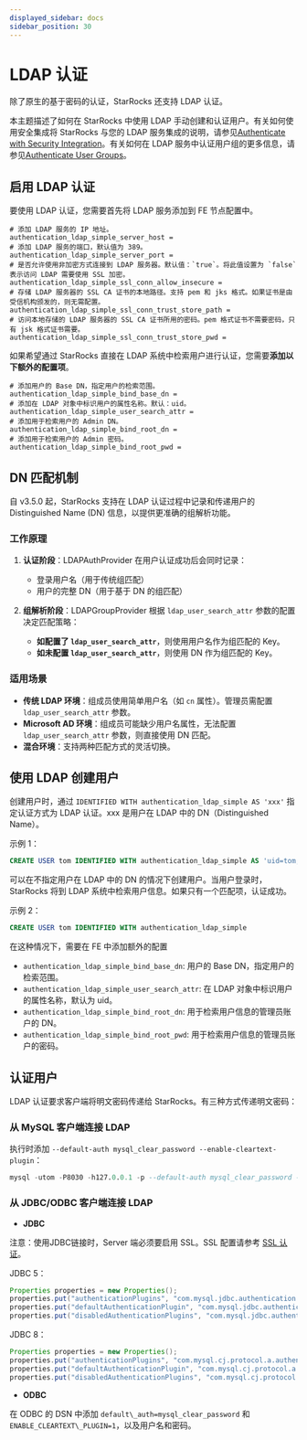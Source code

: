 ```yaml
---
displayed_sidebar: docs
sidebar_position: 30
---
```


# LDAP 认证

除了原生的基于密码的认证，StarRocks 还支持 LDAP 认证。

本主题描述了如何在 StarRocks 中使用 LDAP 手动创建和认证用户。有关如何使用安全集成将 StarRocks 与您的 LDAP 服务集成的说明，请参见[Authenticate with Security Integration](./security_integration.md)。有关如何在 LDAP 服务中认证用户组的更多信息，请参见[Authenticate User Groups](../group_provider.md)。

## 启用 LDAP 认证

要使用 LDAP 认证，您需要首先将 LDAP 服务添加到 FE 节点配置中。

```Properties
# 添加 LDAP 服务的 IP 地址。
authentication_ldap_simple_server_host =
# 添加 LDAP 服务的端口，默认值为 389。
authentication_ldap_simple_server_port =
# 是否允许使用非加密方式连接到 LDAP 服务器。默认值：`true`。将此值设置为 `false` 表示访问 LDAP 需要使用 SSL 加密。
authentication_ldap_simple_ssl_conn_allow_insecure = 
# 存储 LDAP 服务器的 SSL CA 证书的本地路径。支持 pem 和 jks 格式。如果证书是由受信机构颁发的，则无需配置。
authentication_ldap_simple_ssl_conn_trust_store_path = 
# 访问本地存储的 LDAP 服务器的 SSL CA 证书所用的密码。pem 格式证书不需要密码，只有 jsk 格式证书需要。
authentication_ldap_simple_ssl_conn_trust_store_pwd = 
```

如果希望通过 StarRocks 直接在 LDAP 系统中检索用户进行认证，您需要**添加以下额外的配置项**。

```Properties
# 添加用户的 Base DN，指定用户的检索范围。
authentication_ldap_simple_bind_base_dn =
# 添加在 LDAP 对象中标识用户的属性名称。默认：uid。
authentication_ldap_simple_user_search_attr =
# 添加用于检索用户的 Admin DN。
authentication_ldap_simple_bind_root_dn =
# 添加用于检索用户的 Admin 密码。
authentication_ldap_simple_bind_root_pwd =
```

## DN 匹配机制

自 v3.5.0 起，StarRocks 支持在 LDAP 认证过程中记录和传递用户的 Distinguished Name (DN) 信息，以提供更准确的组解析功能。

### 工作原理

1. **认证阶段**：LDAPAuthProvider 在用户认证成功后会同时记录：
   - 登录用户名（用于传统组匹配）
   - 用户的完整 DN（用于基于 DN 的组匹配）

2. **组解析阶段**：LDAPGroupProvider 根据 `ldap_user_search_attr` 参数的配置决定匹配策略：
   - **如配置了 `ldap_user_search_attr`**，则使用用户名作为组匹配的 Key。
   - **如未配置 `ldap_user_search_attr`**，则使用 DN 作为组匹配的 Key。

### 适用场景

- **传统 LDAP 环境**：组成员使用简单用户名（如 `cn` 属性）。管理员需配置 `ldap_user_search_attr` 参数。
- **Microsoft AD 环境**：组成员可能缺少用户名属性，无法配置 `ldap_user_search_attr` 参数，则直接使用 DN 匹配。
- **混合环境**：支持两种匹配方式的灵活切换。

## 使用 LDAP 创建用户

创建用户时，通过 `IDENTIFIED WITH authentication_ldap_simple AS 'xxx'` 指定认证方式为 LDAP 认证。xxx 是用户在 LDAP 中的 DN（Distinguished Name）。

示例 1：

```sql
CREATE USER tom IDENTIFIED WITH authentication_ldap_simple AS 'uid=tom,ou=company,dc=example,dc=com'
```

可以在不指定用户在 LDAP 中的 DN 的情况下创建用户。当用户登录时，StarRocks 将到 LDAP 系统中检索用户信息。如果只有一个匹配项，认证成功。

示例 2：

```sql
CREATE USER tom IDENTIFIED WITH authentication_ldap_simple
```

在这种情况下，需要在 FE 中添加额外的配置

- `authentication_ldap_simple_bind_base_dn`: 用户的 Base DN，指定用户的检索范围。
- `authentication_ldap_simple_user_search_attr`: 在 LDAP 对象中标识用户的属性名称，默认为 uid。
- `authentication_ldap_simple_bind_root_dn`: 用于检索用户信息的管理员账户的 DN。
- `authentication_ldap_simple_bind_root_pwd`: 用于检索用户信息的管理员账户的密码。

## 认证用户

LDAP 认证要求客户端将明文密码传递给 StarRocks。有三种方式传递明文密码：

### 从 MySQL 客户端连接 LDAP

执行时添加 `--default-auth mysql_clear_password --enable-cleartext-plugin`：

```sql
mysql -utom -P8030 -h127.0.0.1 -p --default-auth mysql_clear_password --enable-cleartext-plugin
```

### 从 JDBC/ODBC 客户端连接 LDAP

- **JDBC**

注意：使用JDBC链接时，Server 端必须要启用 SSL。SSL 配置请参考 [SSL 认证](../ssl_authentication.md)。

JDBC 5：

```java
Properties properties = new Properties();
properties.put("authenticationPlugins", "com.mysql.jdbc.authentication.MysqlClearPasswordPlugin");
properties.put("defaultAuthenticationPlugin", "com.mysql.jdbc.authentication.MysqlClearPasswordPlugin");
properties.put("disabledAuthenticationPlugins", "com.mysql.jdbc.authentication.MysqlNativePasswordPlugin");
```

JDBC 8：

```java
Properties properties = new Properties();
properties.put("authenticationPlugins", "com.mysql.cj.protocol.a.authentication.MysqlClearPasswordPlugin");
properties.put("defaultAuthenticationPlugin", "com.mysql.cj.protocol.a.authentication.MysqlClearPasswordPlugin");
properties.put("disabledAuthenticationPlugins", "com.mysql.cj.protocol.a.authentication.MysqlNativePasswordPlugin");
```

- **ODBC**

在 ODBC 的 DSN 中添加 `default\_auth=mysql_clear_password` 和 `ENABLE_CLEARTEXT\_PLUGIN=1`，以及用户名和密码。
